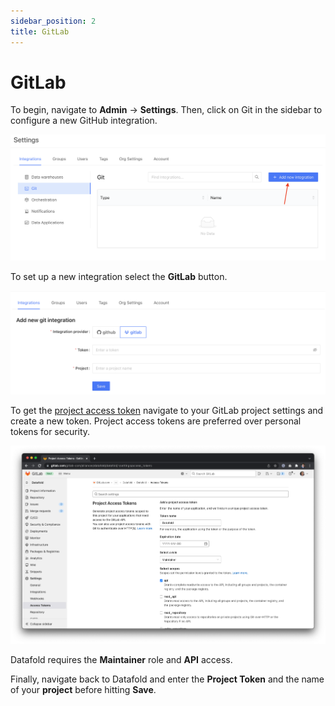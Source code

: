 ```yaml
---
sidebar_position: 2
title: GitLab
---
```

# GitLab

To begin, navigate to **Admin** -> **Settings**. Then, click on Git in the sidebar to configure a new GitHub integration.

![](../../../static/img/github_setup.png)

To set up a new integration select the **GitLab** button.

![](../../../static/img/gitlab_setup.png)

To get the [project access token](https://docs.gitlab.com/ee/user/project/settings/project\_access\_tokens.html) navigate to your GitLab project settings and create a new token. Project access tokens are preferred over personal tokens for security.

![](../../../static/img/gitlab_access_token.png)

Datafold requires the **Maintainer** role and **API** access. 

Finally, navigate back to Datafold and enter the **Project Token** and the name of your **project** before hitting **Save**. 
